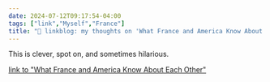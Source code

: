 ```yaml
---
date: 2024-07-12T09:17:54-04:00
tags: ["link","Myself","France"]
title: "🔗 linkblog: my thoughts on 'What France and America Know About Each Other'"
---
```

This is clever, spot on, and sometimes hilarious.

[link to "What France and America Know About Each Other"](https://www.mcsweeneys.net/articles/what-france-and-america-know-about-each-other)